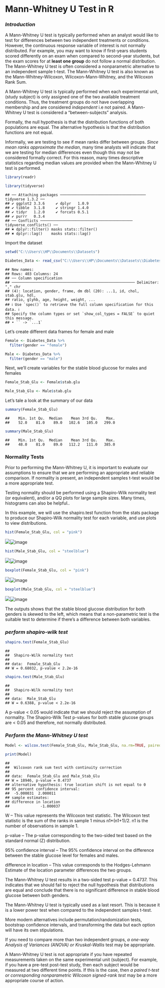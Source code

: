 Mann-Whitney U Test in R
================

### *Introduction*

A Mann-Whitney U test is typically performed when an analyst would like
to test for differences between two independent treatments or
conditions. However, the continuous response variable of interest is not
normally distributed. For example, you may want to know if first-years
students scored differently on an exam when compared to second-year
students, but the exam scores for at **least one group** do not follow a
normal distribution. The Mann-Whitney U test is often considered a
nonparametric alternative to an independent sample t-test. The
Mann-Whitney U test is also known as the Mann-Whitney-Wilcoxon,
Wilcoxon-Mann-Whitney, and the Wilcoxon Rank Sum.

A Mann-Whitney U test is typically performed when each experimental
unit, (study subject) is only assigned one of the two available
treatment conditions. Thus, the treatment groups do not have overlapping
membership and are considered *independent* i.e not paired. A
Mann-Whitney U test is considered a “between-subjects” analysis.

Formally, the null hypothesis is that the distribution functions of both
populations are equal. The alternative hypothesis is that the
distribution functions are not equal.

Informally, we are testing to see if mean ranks differ between groups.
*Since mean ranks approximate the median*, many time analysts will
indicate that we are testing for median differences even though this may
not be considered formally correct. For this reason, many times
descriptive statistics regarding median values are provided when the
Mann-Whitney U test is performed.

``` r
library(readr)

library(tidyverse)
```

    ## ── Attaching packages ─────────────────────────────────────── tidyverse 1.3.2 ──
    ## ✔ ggplot2 3.3.6     ✔ dplyr   1.0.9
    ## ✔ tibble  3.1.8     ✔ stringr 1.4.0
    ## ✔ tidyr   1.2.0     ✔ forcats 0.5.1
    ## ✔ purrr   0.3.4     
    ## ── Conflicts ────────────────────────────────────────── tidyverse_conflicts() ──
    ## ✖ dplyr::filter() masks stats::filter()
    ## ✖ dplyr::lag()    masks stats::lag()

Import the dataset

``` r
setwd("C:\\Users\\HP\\Documents\\Datasets")

Diabetes_Data <- read_csv("C:\\Users\\HP\\Documents\\Datasets\\Diabetes Dataset.csv")
```

    ## New names:
    ## Rows: 403 Columns: 24
    ## ── Column specification
    ## ──────────────────────────────────────────────────────── Delimiter: "," chr
    ## (4): location, gender, frame, dm dbl (20): ...1, id, chol, stab.glu, hdl,
    ## ratio, glyhb, age, height, weight, ...
    ## ℹ Use `spec()` to retrieve the full column specification for this data. ℹ
    ## Specify the column types or set `show_col_types = FALSE` to quiet this message.
    ## • `` -> `...1`

Let’s create different data frames for female and male

``` r
Female <- Diabetes_Data %>%
  filter(gender == "female")

Male <- Diabetes_Data %>%
  filter(gender == "male")
```

Next, we’ll create variables for the stable blood glucose for males and
females

``` r
Female_Stab_Glu <- Female$stab.glu

Male_Stab_Glu <- Male$stab.glu
```

Let’s tale a look at the summary of our data

``` r
summary(Female_Stab_Glu)
```

    ##    Min. 1st Qu.  Median    Mean 3rd Qu.    Max. 
    ##    52.0    81.0    89.0   102.6   105.0   299.0

``` r
summary(Male_Stab_Glu)
```

    ##    Min. 1st Qu.  Median    Mean 3rd Qu.    Max. 
    ##    48.0    81.0    89.0   112.2   111.0   385.0

### Normality Tests

Prior to performing the Mann-Whitney U, it is important to evaluate our
assumptions to ensure that we are performing an appropriate and reliable
comparison. If normality is present, an independent samples t-test would
be a more appropriate test.

Testing normality should be performed using a Shapiro-Wilk normality
test (or equivalent), and/or a QQ plots for large sample sizes. Many
times, histograms can also be helpful..

In this example, we will use the shapiro.test function from the stats
package to produce our Shapiro-Wilk normality test for each variable,
and use plots to view distributions.

``` r
hist(Female_Stab_Glu, col = "pink")
```

![](Mann-Whitney-U-Test-in-R_files/figure-gfm/unnamed-chunk-6-1.png)<!-- -->![image](https://user-images.githubusercontent.com/110697869/217976673-5e49b535-7966-4fe1-834d-81b057563205.png)


``` r
hist(Male_Stab_Glu, col = "steelblue")
```

![](Mann-Whitney-U-Test-in-R_files/figure-gfm/unnamed-chunk-6-2.png)<!-- -->![image](https://user-images.githubusercontent.com/110697869/217976707-cfdd4c85-07ae-494b-8b67-97d21c42f6a9.png)


``` r
boxplot(Female_Stab_Glu, col = "pink")
```

![](Mann-Whitney-U-Test-in-R_files/figure-gfm/unnamed-chunk-6-3.png)<!-- -->![image](https://user-images.githubusercontent.com/110697869/217976724-b3d13a38-b47f-47d8-81a9-244176252b7c.png)


``` r
boxplot(Male_Stab_Glu, col = "steelblue")
```

![](Mann-Whitney-U-Test-in-R_files/figure-gfm/unnamed-chunk-6-4.png)<!-- -->![image](https://user-images.githubusercontent.com/110697869/217976746-abfb4887-68f2-473c-a2fb-ed9540916249.png)

The outputs shows that the stable blood glucose distribution for both
genders is skewed to the left, which means that a non-parametric test is
the suitable test to determine if there’s a difference between both
variables.

### *perform shapiro-wilk test*

``` r
shapiro.test(Female_Stab_Glu)
```

    ## 
    ##  Shapiro-Wilk normality test
    ## 
    ## data:  Female_Stab_Glu
    ## W = 0.68032, p-value < 2.2e-16

``` r
shapiro.test(Male_Stab_Glu)
```

    ## 
    ##  Shapiro-Wilk normality test
    ## 
    ## data:  Male_Stab_Glu
    ## W = 0.6388, p-value < 2.2e-16

A p-value \< 0.05 would indicate that we should reject the assumption of
normality. The Shapiro-Wilk Test p-values for both stable glucose groups
are \< 0.05 and therefore, not normally distributed.

### *Perform the Mann-Whitney U test*

``` r
Model <- wilcox.test(Female_Stab_Glu, Male_Stab_Glu, na.rm=TRUE, paired=FALSE, exact=FALSE, conf.int=TRUE)

print(Model)
```

    ## 
    ##  Wilcoxon rank sum test with continuity correction
    ## 
    ## data:  Female_Stab_Glu and Male_Stab_Glu
    ## W = 18946, p-value = 0.4737
    ## alternative hypothesis: true location shift is not equal to 0
    ## 95 percent confidence interval:
    ##  -5.000031  2.000011
    ## sample estimates:
    ## difference in location 
    ##              -1.000037

W – This value represents the Wilcoxon test statistic. The Wilcoxon test
statistic is the sum of the ranks in sample 1 minus n1\*(n1+1)/2. n1 is
the number of observations in sample 1.

p-value – The p-value corresponding to the two-sided test based on the
standard normal (Z) distribution.

95% confidence interval – The 95% confidence interval on the difference
between the stable glucose level for females and males.

difference in location – This value corresponds to the Hodges-Lehmann
Estimate of the location parameter differences the two groups.

The Mann-Whitney U test results in a two-sided test p-value = 0.4737.
This indicates that we should fail to reject the null hypothesis that
distributions are equal and conclude that there is no significant
difference in stable blood glucose between both genders.

The Mann-Whitney U test is typically used as a last resort. This is
because it is a lower power test when compared to the independent
samples t-test.

More modern alternatives include permutation/randomization tests,
bootstrap confidence intervals, and transforming the data but each
option will have its own stipulations.

If you need to compare more than two independent groups, *a one-way
Analysis of Variances (ANOVA) or Kruskal-Wallis* test may be
appropriate.

A Mann-Whitney U test is not appropriate if you have repeated
measurements taken on the same experimental unit (subject). For example,
if you have a pre-test post-test study, then each subject would be
measured at two different time points. If this is the case, then *a
paired t-test or corresponding nonparametric Wilcoxon signed-rank test*
may be a more appropriate course of action.
